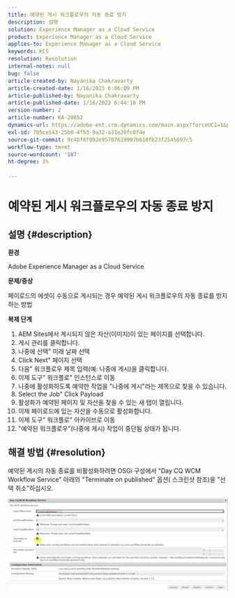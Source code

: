 ```yaml
---
title: 예약된 게시 워크플로우의 자동 종료 방지
description: 설명
solution: Experience Manager as a Cloud Service
product: Experience Manager as a Cloud Service
applies-to: Experience Manager as a Cloud Service
keywords: KCS
resolution: Resolution
internal-notes: null
bug: false
article-created-by: Nayanika Chakravarty
article-created-date: 1/16/2023 6:06:09 PM
article-published-by: Nayanika Chakravarty
article-published-date: 1/16/2023 6:44:18 PM
version-number: 2
article-number: KA-20052
dynamics-url: https://adobe-ent.crm.dynamics.com/main.aspx?forceUCI=1&pagetype=entityrecord&etn=knowledgearticle&id=d9c58173-c895-ed11-aad1-6045bd006149
exl-id: 705ce543-25b0-4f53-9a32-a31e20fc0f4e
source-git-commit: 9c4bf8f092e95707619907b610fb23f2545697c5
workflow-type: tm+mt
source-wordcount: '187'
ht-degree: 3%

---
```


# 예약된 게시 워크플로우의 자동 종료 방지

## 설명 {#description}


<b>환경</b>

Adobe Experience Manager as a Cloud Service

<b>문제/증상</b>

페이로드의 에셋이 수동으로 게시되는 경우 예약된 게시 워크플로우의 자동 종료를 방지하는 방법

<b>복제 단계</b>

1. AEM Sites에서 게시되지 않은 자산(이미지)이 있는 페이지를 선택합니다.
2. 게시 관리를 클릭합니다.
3. 나중에 선택&quot; 미래 날짜 선택
4. Click Next&quot; 페이지 선택
5. 다음&quot; 워크플로우 제목 입력(예: 나중에 게시)을 클릭합니다.
6. 이제 도구&quot; 워크플로&quot; 인스턴스로 이동
7. 나중에 활성화하도록 예약한 작업을 &quot;나중에 게시&quot;라는 제목으로 찾을 수 있습니다.
8. Select the Job&quot; Click Payload
9. 활성화가 예약된 페이지 및 자산을 찾을 수 있는 새 탭이 열립니다.
10. 이제 페이로드에 있는 자산을 수동으로 활성화합니다.
11. 이제 도구&quot; 워크플로&quot; 아카이브로 이동
12. &quot;예약된 워크플로우&quot;(나중에 게시) 작업이 중단됨 상태가 됩니다.



## 해결 방법 {#resolution}


예약된 게시의 자동 종료를 비활성화하려면 OSGi 구성에서 &quot;Day CQ WCM Workflow Service&quot; 아래의 &quot;Terminate on published&quot; 옵션( 스크린샷 참조)을 &quot;선택 취소&quot;하십시오.

![](assets/d1e5b094-d901-ed11-82e4-00224809fe22.png)
